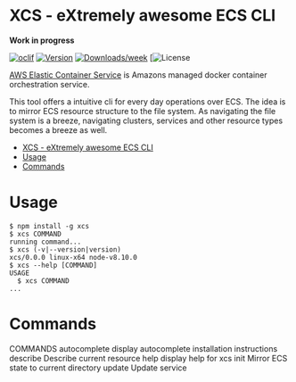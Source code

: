 # XCS - eXtremely awesome ECS CLI

**Work in progress**

[![oclif](https://img.shields.io/badge/cli-oclif-brightgreen.svg)](https://oclif.io)
[![Version](https://img.shields.io/npm/v/xcs.svg)](https://npmjs.org/package/xcs)
[![Downloads/week](https://img.shields.io/npm/dw/xcs.svg)](https://npmjs.org/package/xcs)
[![License](https://img.shields.io/npm/l/xcs.svg)

[AWS Elastic Container Service](https://aws.amazon.com/ecs/) is Amazons managed docker container orchestration service.

This tool offers a intuitive cli for every day operations over ECS. The idea is to mirror ECS resource structure to the file system. As navigating the file system is a breeze, navigating clusters, services and other resource types becomes a breeze as well.

<!-- toc -->

- [XCS - eXtremely awesome ECS CLI](#xcs-e-xtremely-awesome-ecs-cli)
- [Usage](#usage)
- [Commands](#commands)
  <!-- tocstop -->

# Usage

<!-- usage -->

```sh-session
$ npm install -g xcs
$ xcs COMMAND
running command...
$ xcs (-v|--version|version)
xcs/0.0.0 linux-x64 node-v8.10.0
$ xcs --help [COMMAND]
USAGE
  $ xcs COMMAND
...
```

<!-- usagestop -->

# Commands

COMMANDS
autocomplete display autocomplete installation instructions
describe Describe current resource
help display help for xcs
init Mirror ECS state to current directory
update Update service
